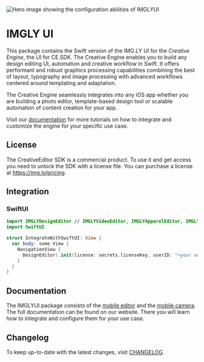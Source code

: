 ![Hero image showing the configuration abilities of IMGLYUI](https://img.ly/static/cesdk_release_header_ios.png)

# IMGLY UI

This package contains the Swift version of the IMG.LY UI for the _Creative Engine_, the UI for CE.SDK.
The Creative Engine enables you to build any design editing UI, automation and creative workflow in Swift.
It offers performant and robust graphics processing capabilities combining the best of layout, typography and image processing with advanced workflows centered around templating and adaptation.

The Creative Engine seamlessly integrates into any iOS app whether you are building a photo editor, template-based design tool or scalable automation of content creation for your app.

Visit our [documentation](https://img.ly/docs/cesdk) for more tutorials on how to integrate and
customize the engine for your specific use case.

## License

The CreativeEditor SDK is a commercial product. To use it and get access you need to unlock the SDK with a license file. You can purchase a license at https://img.ly/pricing.

## Integration

### SwiftUI

```Swift
import IMGLYDesignEditor // IMGLYVideoEditor, IMGLYApparelEditor, IMGLYPostcardEditor, or IMGLYCamera
import SwiftUI

struct IntegrateWithSwiftUI: View {
  var body: some View {
    NavigationView {
      DesignEditor(.init(license: secrets.licenseKey, userID: "<your unique user id>"))
    }
  }
}
```

## Documentation

The IMGLYUI package consists of the [mobile editor](https://img.ly/docs/cesdk/mobile-editor/quickstart?platform=ios) and the [mobile camera](https://img.ly/docs/cesdk/mobile-camera/quickstart?platform=ios). The full documentation can be found on our website.
There you will learn how to integrate and configure them for your use case.

## Changelog

To keep up-to-date with the latest changes, visit [CHANGELOG](https://img.ly/docs/cesdk/web/faq/changelog/).
